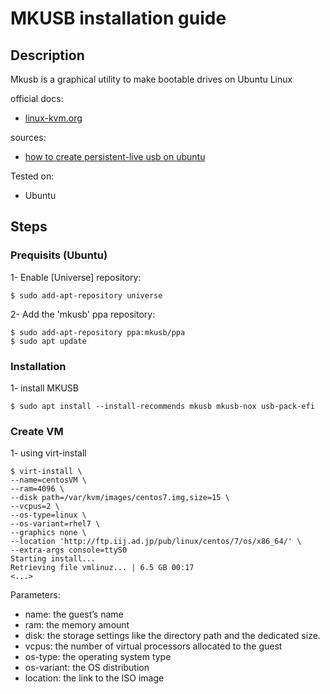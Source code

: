 
# MKUSB installation guide

## Description
Mkusb is a graphical utility to make bootable drives on Ubuntu Linux

official docs: 
- [linux-kvm.org](https://linux-kvm.org/page/WindowsGuestDrivers/viostor/documentation)

sources:
- [how to create persistent-live usb on ubuntu](https://ostechnix.com/how-to-create-persistent-live-usb-on-ubuntu/)

Tested on:
- Ubuntu

## Steps

### Prequisits (Ubuntu)

1- Enable [Universe] repository:
```
$ sudo add-apt-repository universe
```
2- Add the 'mkusb' ppa repository:
```
$ sudo add-apt-repository ppa:mkusb/ppa
$ sudo apt update
```

### Installation

1- install MKUSB
```
$ sudo apt install --install-recommends mkusb mkusb-nox usb-pack-efi
```

### Create VM

1- using virt-install
```
$ virt-install \
--name=centosVM \
--ram=4096 \
--disk path=/var/kvm/images/centos7.img,size=15 \
--vcpus=2 \
--os-type=linux \
--os-variant=rhel7 \
--graphics none \
--location 'http://ftp.iij.ad.jp/pub/linux/centos/7/os/x86_64/' \
--extra-args console=ttyS0
Starting install...
Retrieving file vmlinuz... | 6.5 GB 00:17
<...>
```
Parameters:

- name: the guest’s name
- ram: the memory amount
- disk: the storage settings like the directory path and the dedicated size.
- vcpus: the number of virtual processors allocated to the guest
- os-type: the operating system type
- os-variant: the OS distribution
- location: the link to the ISO image
